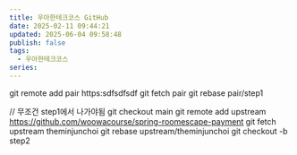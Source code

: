 ```yaml
---
title: 우아한테크코스 GitHub
date: 2025-02-11 09:44:21
updated: 2025-06-04 09:58:48
publish: false
tags:
  - 우아한테크코스
series: 
---
```



git remote add pair https:sdfsdfsdf
git fetch pair
git rebase pair/step1

// 무조건 step1에서 나가야됨
git checkout main
git remote add upstream https://github.com/woowacourse/spring-roomescape-payment
git fetch upstream theminjunchoi
git rebase upstream/theminjunchoi
git checkout -b step2
